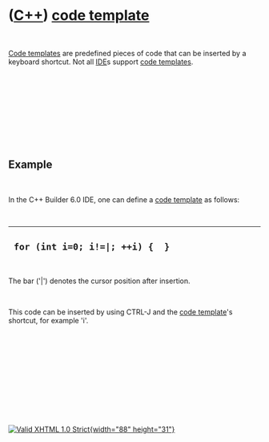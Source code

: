 



 

 

 

 

 

([C++](Cpp.htm)) [code template](CppCodeTemplate.htm)
=====================================================

 

[Code templates](CppCodeTemplate.htm) are predefined pieces of code that
can be inserted by a keyboard shortcut. Not all [IDE](CppIde.htm)s
support [code templates](CppCodeTemplate.htm).

 

 

 

 

 

Example
-------

 

In the C++ Builder 6.0 IDE, one can define a [code
template](CppCodeTemplate.htm) as follows:

 

  ----------------------------------
  ` for (int i=0; i!=|; ++i) {  }`
  ----------------------------------

 

The bar ('|') denotes the cursor position after insertion.

 

This code can be inserted by using CTRL-J and the [code
template](CppCodeTemplate.htm)'s shortcut, for example 'i'.

 

 

 

 

 





 

[![Valid XHTML 1.0 Strict](valid-xhtml10.png){width="88"
height="31"}](http://validator.w3.org/check?uri=referer)
